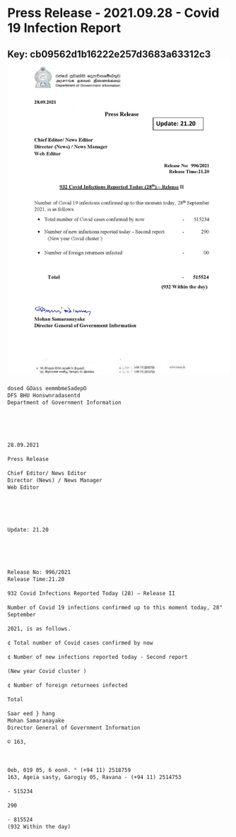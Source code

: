 # Press Release  - 2021.09.28 - Covid 19 Infection Report 
Key: cb09562d1b16222e257d3683a63312c3 
![img](img/cb09562d1b16222e257d3683a63312c3.jpg)
---
```
dosed GOass eemmbmeSadepO
DFS BHU Honswnradasentd
Department of Government Information

 

 

28.09.2021

Press Release

Chief Editor/ News Editor
Director (News) / News Manager
Web Editor

 

 

Update: 21.20

 

 

Release No: 996/2021
Release Time:21.20

932 Covid Infections Reported Today (28) — Release II

Number of Covid 19 infections confirmed up to this moment today, 28" September

2021, is as follows.

¢ Total number of Covid cases confirmed by now

¢ Number of new infections reported today - Second report

(New year Covid cluster )

¢ Number of foreign returnees infected

Total

Saar eed } hang
Mohan Samaranayake
Director General of Government Information

© 163,

 

0eb, 019 05, 6 eon®. ° (+94 11) 2518759
163, Ageia sasty, Garogiy 05, Ravana - (+94 11) 2514753

- 515234

290

- 815524
(932 Within the day)

```
